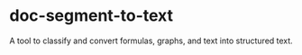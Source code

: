 # doc-segment-to-text
A tool to classify and convert formulas, graphs, and text into structured text.

